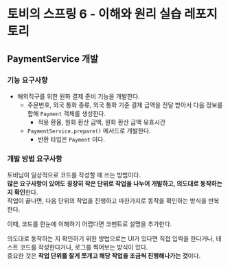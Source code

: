 # 토비의 스프링 6 - 이해와 원리 실습 레포지토리

## PaymentService 개발
### 기능 요구사항
- 해외직구를 위한 원화 결제 준비 기능을 개발한다.
  - 주문번호, 외국 통화 종류, 외국 통화 기준 결제 금액을 전달 받아서 다음 정보를 합해 `Payment` 객체를 생성한다.
    - 적용 환율, 원화 환산 금액, 원화 환산 금액 유효시간
  - `PaymentService.prepare()` 메서드로 개발한다.
    - 반환 타입은 `Payment` 이다.

### 개발 방법 요구사항
토비님이 일상적으로 코드를 작성할 때 쓰는 방법이다.  
**많은 요구사항이 있어도 굉장히 작은 단위로 작업을 나누어 개발하고, 의도대로 동작하는 지 확인**한다.  
작업이 끝나면, 다음 단위의 작업을 진행하고 마찬가지로 동작을 확인하는 방식을 반복한다. 

이때, 코드를 한눈에 이해하기 어렵다면 코멘트로 설명을 추가한다.

의도대로 동작하는 지 확인하기 위한 방법으로는 UI가 있다면 직접 입력을 한다거나, 테스트 코드를 작성한다거나, 로그를 찍어보는 방식이 있다.  
중요한 것은 **작업 단위를 잘게 쪼개고 해당 작업을 조금씩 진행해나가는 것**이다.
